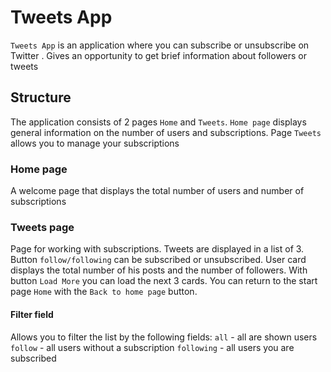 # Tweets App

`Tweets App` is an application where you can subscribe or unsubscribe on Twitter
. Gives an opportunity to get brief information about followers or tweets

## Structure

The application consists of 2 pages `Home` and `Tweets`. `Home page` displays
general information on the number of users and subscriptions. Page `Tweets`
allows you to manage your subscriptions

### Home page

A welcome page that displays the total number of users and number of
subscriptions

### Tweets page

Page for working with subscriptions. Tweets are displayed in a list of 3. Button
`follow/following` can be subscribed or unsubscribed. User card displays the
total number of his posts and the number of followers. With button `Load More`
you can load the next 3 cards. You can return to the start page `Home` with the
`Back to home page` button.

#### Filter field

Allows you to filter the list by the following fields: `all` - all are shown
users `follow` - all users without a subscription `following` - all users you
are subscribed
